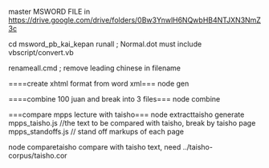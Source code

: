 master MSWORD FILE in https://drive.google.com/drive/folders/0Bw3YnwlH6NQwbHB4NTJXN3NmZ3c

cd msword_pb_kai_kepan
runall  ; Normal.dot must include vbscript/convert.vb

renameall.cmd ; remove leading chinese in filename

====create xhtml format from word xml===
node gen 

====combine 100 juan and break into 3 files===
node combine



===compare mpps lecture with taisho===
node extracttaisho
   generate mpps_taisho.js //the text to be compared with taisho, break by taisho page
            mpps_standoffs.js // stand off markups of each page

node comparetaisho
   compare with taisho text, need ../taisho-corpus/taisho.cor